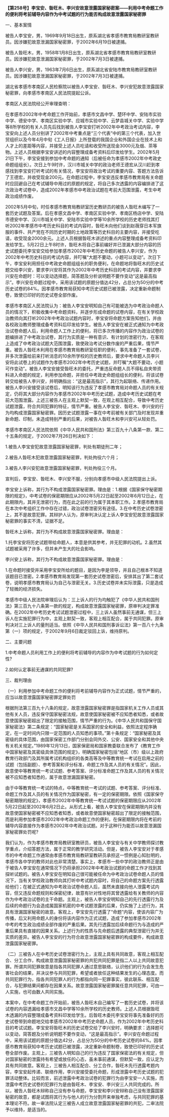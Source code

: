 **【第258号】李宝安、昝旺木、李兴安故意泄露国家秘密案——利用中考命题工作的便利将考前辅导内容作为中考试题的行为能否构成故意泄露国家秘密罪**

一、基本案情

被告人李宝安，男，1969年9月18日出生，原系湖北省孝感市教育局教研室教研员。因涉嫌犯故意泄漏国家秘密罪，于2002年6月19日被逮捕。

被告人昝旺木，男，1958年1月8日出生，原系湖北省孝感市教育局教研室教研员。因涉嫌犯故意泄漏国家秘密罪，于2002年7月3日被逮捕。

被告人李兴安，男，1963年7月6日出生，原系湖北省安陆市教育局教研室教研员。因涉嫌犯故意泄漏国家秘密罪，于2002年7月3日被逮捕。

湖北省孝感市孝南区人民检察院以被告人李宝安、昝旺木、李兴安犯故意泄露国家秘密罪，向孝感市孝南区人民法院提起公诉。

孝南区人民法院经公开审理查明：

在孝感市2002年中考命题工作开始前，孝感市文昌中学、楚环中学、安陆市实验中学、德安中学、孝南区实验中学、应城市实验中学、云梦县城关中学、实验中学等8所学校的有关人员先后找到被告人李宝安打听2002年中考政治考试内容，李宝安向上述人员分别讲了2002年中考重点是“三个代表”中的第三个代表，加入世贸组织以及今年4月中旬《工人日报》上所登载的我国企业和外国企业在技术上和人才上的差距等内容，并接受上述人员吃请和收受所送现金3000元及烟、茶等物。上述人员根据李宝安讲述的内容整理成备考资料后印发给学生。2002年5月21日下午，李宝安接到参加中考命题的通知（后被任命为孝感市2002年中考政史命题组组长）。次日上午9时许，汉川市城关中学的政治老师王德宏从汉川赶到孝感找到李宝安打听考试的有关情况，李宝安将政治考试的重要内容、答题方法告诉了王德宏，并收受现金200元。在命题过程中，李宝安违反孝感市教育局有关命题时应回避自己在考试辅导中用过的原题的规定，将自己多次透露的内容编排进了这次政治考试卷中，造成2002年孝感市中考政治试题在考前大范围泄露，考生中考政治成绩作废。

2002年5月中旬，时任孝感市教育局教研室历史教研员的被告人昝旺木编写了一套历史试题及答案。后在孝感文昌中学、孝南区实验中学、孝南区杨店中学、安陆市德安中学、汉川市城关中学、安陆市实验中学等10余所学校的历史老师找其打听2002年孝感市中考历史科目的考试内容时，昝旺木向他们谈到赵薇穿日本军旗服的事件、共产党在不同历史时期的土地政策等历史科目的主要内容，并接受吃请，收受现金2000余元。上述人员根据昝旺木讲述的重点内容整理成备考资料印发给学生。5月22日上午8时许，昝旺木将自己事前编好并已泄漏大部分内容的历史试题委托李宝安交给参加孝感市2002年中考历史命题的被告人李兴安，作为2002年中考历史科目的考试内容，并叮嘱“大题不要动，小题可以变动”。次日下午，李宝安利用担任中考政史命题组组长的职务便利，在命题地将昝旺木的历史试题交给李兴安，要求李兴安将其作为2002年中考历史科目的考试内容，并要求李兴安在命题时：可以变动选择题，简答题及分析说明题不要作变动“这是最高指示”。李兴安在命题过程中，采用该试题的原题分值达42分，占总分为50分的中考历史试卷的84%。因孝感市教育局获知中考历史试题已被泄露，决定重新命题制卷，致使已印好的历史试卷全部作废。

孝感市孝南区人民法院认为：被告人李宝安明知自己有可能被选为中考政治命题人员的情况下，积极收集中考命题资料，并逐步形成命题的试卷内容，在有关学校政治教师向其打听2002年中考政治试题内容时，李宝安将命题方案告知他们，并由各校政治教师整理成备考资料后印发给学生。被告人李宝安在被正式通知为中考政治试卷命题人后，利用命题人工作上的便利，将已多次传播的内容作为政治试卷的题编排进了中考政治试卷，其行为实质是一种有意识、有计划的泄密行为，在客观上造成了中考政治试题大范围泄露，致使政治考试分数作废的严重后果，情节严重。被告人昝旺木利用在孝感市教育局教研室任职的便利，事先准备了一套试卷，并多次泄露给前来打听消息的10余所学校的历史教师后，要求中考命题人员李兴安将此试卷上的试题作为孝感市2002年中考历史试题，并叮嘱“大题不要动，小题可作变动”。被告人李宝安接受昝旺木的委托，严重违反命题人员不得私自夹带资料进入命题的规定，利用参加命题，并担任中考政史命题组组长的便利，将该试卷转交给被告人李兴安，并明确指出：“这是最高指示”，其行为起联络、传递作用。被告人李兴安接受该试卷后，明知该行为违反了孝感市教育局对命题人员的有关规定，仍将其大部分内容作为孝感市2002年中考历史试题，造成中考历史试题在考前大范围泄露。上述三被告人在主观上默契一致，在观上相互配合，导致中考历史试题泄露，符合共同犯罪的特征，情节严重。被告人李宝安、昝旺木、李兴安的行为均构成泄露国家秘密罪。因历史试题泄露一事在中考前被有关部门及时发现并重新命题、印制，未造成特别严重的后果，对被告人昝旺木和李兴安可从轻处罚。

孝感市孝南区人民法院依照《中华人民共和国刑法》第三百九十八条第一款、第二十五条的规定，于2002年7月26日判决如下：

1.被告人李宝安犯故意泄露国家秘密罪，判处有期徒刑二年；

2.被告人昝旺木犯故意泄露国家秘密罪，判处拘役六个月；

3.被告人李兴安犯故意泄露国家秘密罪，判处拘役三个月。

宣判后，李宝安、昝旺木、李兴安不服，分别向孝感市中级人民法院提出上诉。

李宝安上诉称，其行为不构成泄露国家秘密罪。理由是：1.根据《国家保守秘密期限的规定》，中考试卷的保密期限应从2002年5月22日起至2002年6月12日止，在此期限内，其并无泄密行为，而在此之前的行为属于其本职工作。2.孝感市教育局在本次中考组织工作中存在过错，政治试卷泄密另有途径。3.在中考历史试卷泄密上，其不是故意犯罪。其辩护人认为，原审判决认定上诉人李宝安犯故意泄露国家秘密罪的事实不清，证据不足。

昝旺木上诉称，其行为不构成故意泄露国家秘密罪。理由是：

1.托李宝安将历史试题带给命题人，本意是供其参考，并无犯罪的动机。2.虽然其试题被采用了许多，但并未产生大的社会影响。

李兴安上诉称，其行为不构成故意泄露国家秘密罪。理由是：

1.在命题时接受并采用李宝安所给的题目，是因为李是领导，并且自己根本不知道该题目已泄密。2.孝感市教育局发现第一套历史试卷泄密后，安排其出了第二套试卷，说明孝感市教育局认为自己与泄密无关。3.历史试卷并未实际泄露，只是造成了轻微的经济损失。

孝感市中级人民法院审理后认为：三上诉人的行为均触犯了《中华人民共和国刑法》第三百九十八条第一款的规定，构成故意泄露国家秘密罪，原审判决定罪准确。在2002年中考历史考试试题泄密过程中，三上诉人虽然事前无通谋，但三上诉人在实施犯罪行为中，主观上默契一致，客观上相互配合，属于共同犯罪。原审判决对三上诉人的量刑适当。依照《中华人民共和国刑事诉讼法》第一百八十九条第（一）项的规定，于2002年9月6日裁定驳回上诉，维持原判。

二、主要问题

1.中考命题人员利用工作上的便利将考前辅导的内容作为中考试题的行为如何定性?

2.如何认定事前无通谋的共同犯罪?

三、裁判理由

（一）利用参加中考命题工作的便利将考前辅导内容作为正式试题，情节严重的，应当以故意泄露国家秘密罪定罪处罚

根据刑法第三百九十八条的规定，故意泄露国家秘密罪是指国家机关工作人员或其他有关人员，违反保守国家秘密法规，故意使国家秘密被不应知悉者知悉，或者故意使国家秘密超出了限定的接触范围，情节严重的行为。《中华人民共和国保守国家秘密法》第二条规定：“国家秘密是关系国家的安全和利益，依照法定程序确定，在一定时间内只限一定范围的人员知悉的事项。”第十条规定：“国家秘密及其密级的具体范围，由国家保密工作部门分别会同外交、公安、国家安全和其他中央有关机关规定。”1989年12月13日，国家保密局和国家教委联合发布了《教育工作中国家秘密及其密级具体范围的规定》，明确国家秘密包括“地区（市）级以上政府教育行政部门及其所属考试机构组织的各类高等及中等教育统一考试在启用之前的试题（包括副题）、参考答案和评分标准，命题工作及其人员的有关情况”。因此，故意使中等教育统一考试试题、参考答案、评分标准命题工作及其人员的有关情况被不应知悉者知悉的，属于故意泄漏国家秘密。

由于中等教育统一考试的特点，中等教育统一考试的试题、参考答案、评分标准、命题工作及其人员的有关情况作为国家秘密，有一定的保密期限。依照《国家保守秘密期限的规定》，孝感市2002年中等教育统一考试试题的保密期限应从2002年5月22日起至2002年6月2日止。从形式上看，被告人李宝安在保密期限内并没有故意使国家秘密被不应知悉者知悉，或者故意使国家秘密超出了限定的接触范围，而是利用参加孝感市2002年中考政治命题工作的便利，在保密期限内将在考前的辅导内容直接作为孝感市2002年中考政治试题。对于这种行为能否以故意泄漏国家秘密罪处罚呢?

我们认为，作为孝感市教育局教研室教研员，被告人李宝安与有关中学教师探讨教学重点，介绍答题方法，属于正常的教学研究活动。但是，被告人李宝安对于孝感市的中考命题工作通常由孝感市教育局教研室教研员承担这一惯例是心知肚明的，孝感市各中学的教师对此也非常清楚。事实上，孝感市一些中学的政治教师正是由于被告人李宝安在通常情况下仍将承担2002年中考政治试题的命题工作才找到其探听试题的。被告人李宝安在明知自己很可能被任命为中考政治试卷命题人员的情况下，当有关学校政治教师向其打听中考试题内容时，将自己的命题方案先行透露给他们；在被正式通知为中考政治试卷命题人后，虽然未直接向他人泄露考试内容，但又违反命题规则和保密纪律，故意有针对性地将其曾透露给有关教师的内容作为中考政治试卷的主干命题。主观上，被告人李宝安明知自己的先行透露行为及后续的命题行为会造成属国家机密的中考试题泄露的后果，仍实施了上述行为，其具有泄漏国家秘密的故意。客观上，李宝安先行透露了“命题”内容，使该内容广为传播，后又利用命题人的身份将该内容作为正式试题，造成了参加孝感市2002年中考的考生政治成绩全部作废的严重后果。其先行透露加后续命题行为与造成的严重后果具有直接的因果关系。上述行为的性质与先命题后透露的典型泄密行为并无实质的差异。被告人李宝安的行为符合故意泄露国家秘密罪的构成要件，构成故意泄露国家秘密罪。

（二）三被告人在中考历史试卷泄密行为上，主观上具有共同故意，客观上相互配合、分工合作，构成故意泄露国家秘密罪的共犯共同犯罪是指二人以上共同故意犯罪。所谓共同犯罪故意是指各共同犯罪人通过意思联络，认识他们的行为会发生危害社会的结果，并决议参与共同犯罪，希望或者放任这种结果发生的心理态度。而共同犯罪行为，指各共同犯罪人的行为都指向同一犯罪事实，彼此联系、相互配合，与犯罪结果间都存在因果关系。故意泄露国家秘密罪属任意共同犯罪，可由一人实施，也可由数人共同实施。

本案中，在中考命题工作开始前，被告人昝旺木自己编写了一套历史试卷，并将该试卷的内容透漏给孝感市文昌中学等10余所学校的历史教师。上述人员根据昝旺木透漏的内容整理成备考资料印发给学生。后昝旺木委托李宝安将事先准备好的历史试卷带到命题地交给孝感市2002年中考历史命题人员，作为2002年中考历史科目的考试试题。李宝安将昝旺木的历史试卷交给了李兴安时，明确要求：选择题可以变动，简答题及分析说明题不要作变动，“这是最高指示”。李兴安在命题过程中，采用该试题的原题分值达42分，占总分为50分的中考历史试卷的84%。因孝感市教育局获知中考历史试题已被泄露，决定重新命题制卷，致使已印好的历史试卷全部作废。主观上，三被告人明知自己的行为违反了国家保密法的有关规定，但对国家秘密的泄露持有希望或放任的心态，虽未事前通谋，但默契一致，应认定为具有共同故意。客观上，三被告人相互配合、分工合作，昝旺木先行透露考题内容，李宝安起传递、联络作用，李兴安接受委托命题，形成泄露中考历史试题的犯罪活动整体。比较而言，前述泄露中考政治试卷的犯罪行为由李宝安一人实施，而泄露中考历史试卷的犯罪行为是由昝旺木、李宝安、李兴安三人共同完成的。所以，被告人昝旺木辩称自己没有参与命题，李宝安和李兴安辩称自己没有泄露国家秘密的故意，都是试图将其行为与他人的行为分割开来单独考虑，与共同犯罪的基本理论不符。故一审法院认定三被告人成立故意泄露国家秘密罪的共犯，二审法院予以维持，是适当的。